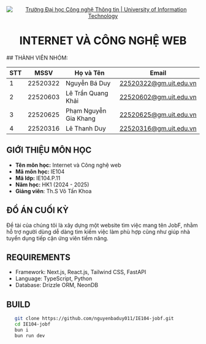 <!-- Banner -->
<p align="center">
  <a href="https://www.uit.edu.vn/" title="Trường Đại học Công nghệ Thông tin" style="border: none;">
    <img src="https://i.imgur.com/WmMnSRt.png" alt="Trường Đại học Công nghệ Thông tin | University of Information Technology">
  </a>
</p>

<!-- Title -->
<h1 align="center"><b>INTERNET VÀ CÔNG NGHỆ WEB</b></h1>
<!-- Main -->
## THÀNH VIÊN NHÓM:

| STT           | MSSV          | Họ và Tên            | Email                   |
| ------------- | ------------- | -------------------- | ----------------------- |
| 1             | 22520322      | Nguyễn Bá Duy        | 22520322@gm.uit.edu.vn  |
| 2             | 22520603      | Lê Trần Quang Khải   | 22520602@gm.uit.edu.vn  |
| 3             | 22520625      | Phạm Nguyễn Gia Khang| 22520625@gm.uit.edu.vn  |
| 4             | 22520316      | Lê Thanh Duy         | 22520316@gm.uit.edu.vn  |

## GIỚI THIỆU MÔN HỌC
* **Tên môn học:** Internet và Công nghệ web
* **Mã môn học:** IE104
* **Mã lớp:** IE104.P.11
* **Năm học:** HK1 (2024 - 2025)
* **Giảng viên**: Th.S Võ Tấn Khoa

## ĐỒ ÁN CUỐI KỲ
Đề tài của chúng tôi là xây dựng một website tìm việc mang tên JobF, nhằm hỗ trợ người dùng dễ dàng tìm kiếm việc làm phù hợp cũng như giúp nhà tuyển dụng tiếp cận ứng viên tiềm năng.

## REQUIREMENTS
- Framework: Next.js, React.js, Tailwind CSS, FastAPI
- Language: TypeScript, Python
- Database: Drizzle ORM, NeonDB

## BUILD
```bash
   git clone https://github.com/nguyenbaduy011/IE104-jobf.git
   cd IE104-jobf
   bun i
   bun run dev

